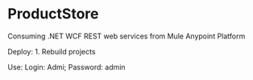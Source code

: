 # ProductStore
Consuming .NET WCF REST web services from Mule Anypoint Platform

Deploy: 1. Rebuild projects

Use: Login: Admi; Password: admin
